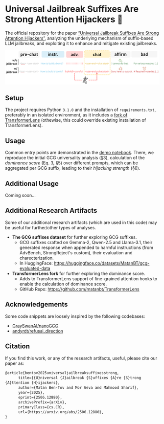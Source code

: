 # Universal Jailbreak Suffixes Are Strong Attention Hijackers 🥷
The official repository for the paper [“Universal Jailbreak Suffixes Are Strong Attention Hijackers”](https://arxiv.org/abs/2506.12880), analyzing the underlying mechanism of suffix-based LLM jailbreaks, and exploiting it to enhance and mitigate existing jailbreaks.

<div align="center">
<img width="650" src="docs/fig1.png">
</div>


## Setup
The project requires Python `3.1.0` and the installation of `requirements.txt`, preferably in an isolated environment, as it includes a [fork of TransformerLens](https://github.com/matanbt/TransformerLens) (othewise, this could override existing installation of TransformerLens).

## Usage

Common entry points are demonstrated in the [demo notebook](./demo.ipynb). There, we reproduce the initial GCG universality analysis (§3), calculation of the *dominance score* (Eq. 3, §5) over different prompts, which can be aggregated per GCG suffix, leading to their *hijacking strength* (§6).

## Additional Usage
Coming soon...

<!-- ## Usage (Causal Experiments; §2)
Coming soon... 

## Usage (Hijacking Strength vs Universality)
Coming soon...


## Usage (Enhance GCG)
Coming soon...

## Usage (Mitigate GCG)
Coming soon... -->

## Additional Research Artifacts
Some of our additional research artifacts (which are used in this code) may be useful for further/other types of analyses.
- **The GCG suffixes dataset** for further exploring GCG suffixes.
    - GCG suffixes crafted on Gemma-2, Qwen-2.5 and Llama-3.1, their generated response when appended to harmful instructions (from AdvBench, StrongReject's custom), their evaluation and charecterization.
    - In HuggingFace: https://huggingface.co/datasets/MatanBT/gcg-evaluated-data
- **TransformerLens fork** for further exploring the dominance score.
    - Adds to TransformerLens support of fine-grained attention hooks to enable the calculation of dominance score.
    - GitHub Repo: https://github.com/matanbt/TransformerLens


## Acknowledgements
Some code snippets are loosely inspired by the following codebases:
- [GraySwanAI/nanoGCG](https://github.com/GraySwanAI/nanoGCG/tree/main])
- [andyrdt/refusal_direction](https://github.com/andyrdt/refusal_direction)

## Citation
If you find this work, or any of the research artifacts, useful, please cite our paper as:
```
@article{bentov2025universaljailbreaksuffixesstrong,
      title={{U}niversal {J}ailbreak {S}uffixes {A}re {S}trong {A}ttention {H}ijackers}, 
      author={Matan Ben-Tov and Mor Geva and Mahmood Sharif},
      year={2025},
      eprint={2506.12880},
      archivePrefix={arXiv},
      primaryClass={cs.CR},
      url={https://arxiv.org/abs/2506.12880}, 
}
```

